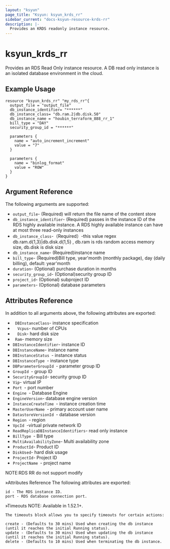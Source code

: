 ```yaml
---
layout: "ksyun"
page_title: "Ksyun: ksyun_krds_rr"
sidebar_current: "docs-ksyun-resource-krds-rr"
description: |-
  Provides an KRDS readonly instance resource.
---
```


# ksyun_krds_rr

Provides an RDS Read Only instance resource. A DB read only instance is an isolated database environment in the cloud. 
 
## Example Usage

```hcl
resource "ksyun_krds_rr" "my_rds_rr"{
  output_file = "output_file"
  db_instance_identifier= "******"
  db_instance_class= "db.ram.2|db.disk.50"
  db_instance_name = "houbin_terraform_888_rr_1"
  bill_type = "DAY"
  security_group_id = "******"

  parameters {
    name = "auto_increment_increment"
    value = "7"
  }

  parameters {
    name = "binlog_format"
    value = "ROW"
  }
}
```

## Argument Reference

The following arguments are supported:

* `output_file`- (Required)  will return the file name of the content store
* `db_instance_identifier`- (Required) passes in the instance ID of the RDS highly available instance. A RDS highly available instance can have at most three read-only instances
* `db_instance_class`-（Required）-this value regex db.ram.d{1,3}|db.disk.d{1,5} , db.ram is rds random access memory size, db.disk is disk size
* `db_instance_name`- (Required)instance name
* `bill_type`- (Required)Bill type, year'month (monthly package), day (daily billing), default: year'month
* `duration`- (Optional) purchase duration in months
* `security_group_id`- (Optional)security group ID
* `project_id`- (Optional) subproject ID
* `parameters`- (Optional) database parameters


## Attributes Reference

In addition to all arguments above, the following attributes are exported:

* ` DBInstanceClass`- instance specification
* `  Vcpus`-  number of CPUs
* `  Disk`-   hard disk size
* `  Ram `-   memory size
* `DBInstanceIdentifier`-  instance ID
* `DBInstanceName`-    instance name
* `DBInstanceStatus `- instance status
* `DBInstanceType `-  instance type
* `DBParameterGroupId `-  parameter group ID
* `GroupId `-  group ID
* `SecurityGroupId`-  security group ID
* `Vip`-  virtual IP
* `Port `- port number
* `Engine `-  Database Engine
* `EngineVersion`-   database engine version
* `InstanceCreateTime `- instance creation time
* `MasterUserName `-  primary account user name
* `DatastoreVersionId `- database version
* `Region `- region
* `VpcId `-virtual private network ID
* `ReadReplicaDBInstanceIdentifiers`-  read only instance
* `BillType `- Bill type
* `MultiAvailabilityZone`-  Multi availability zone
* `ProductId`- Product ID
* `DiskUsed`-  hard disk usage
* `ProjectId`-  Project ID
* `ProjectName `- project name


NOTE:RDS RR do not support modify

»Attributes Reference
The following attributes are exported:
```
id - The RDS instance ID.
port - RDS database connection port.
```
»Timeouts
NOTE: Available in 1.52.1+.
```
The timeouts block allows you to specify timeouts for certain actions:

create - (Defaults to 30 mins) Used when creating the db instance (until it reaches the initial Running status).
update - (Defaults to 30 mins) Used when updating the db instance (until it reaches the initial Running status).
delete - (Defaults to 10 mins) Used when terminating the db instance.
```